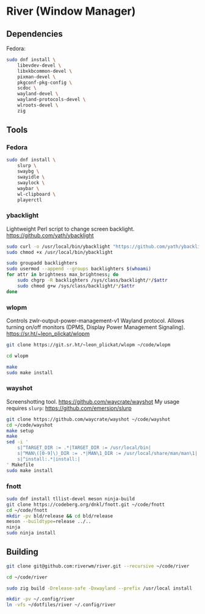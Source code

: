 # River (Window Manager)

## Dependencies

Fedora:

```sh
sudo dnf install \
	libevdev-devel \
	libxkbcommon-devel \
	pixman-devel \
	pkgconf-pkg-config \
	scdoc \
	wayland-devel \
	wayland-protocols-devel \
	wlroots-devel \
	zig
```

## Tools

### Fedora

```sh
sudo dnf install \
	slurp \
	swaybg \
	swayidle \
	swaylock \
	waybar \
	wl-clipboard \
	playerctl
```

### ybacklight

Lightweight Perl script to change screen backlight.
<https://github.com/yath/ybacklight>

```sh
sudo curl -o /usr/local/bin/ybacklight "https://github.com/yath/ybacklight/raw/ac3067350618bd9f95bb8fac678e6bdfff74a7e0/ybacklight"
sudo chmod +x /usr/local/bin/ybacklight

sudo groupadd backlighters
sudo usermod --append --groups backlighters $(whoami)
for attr in brightness max_brightness; do
	sudo chgrp -R backlighters /sys/class/backlight/*/$attr
	sudo chmod g+w /sys/class/backlight/*/$attr
done
```

### wlopm

Controls zwlr-output-power-management-v1 Wayland protocol. Allows turning
on/off monitors (DPMS, Display Power Management Signaling).
<https://sr.ht/~leon_plickat/wlopm>

```sh
git clone https://git.sr.ht/~leon_plickat/wlopm ~/code/wlopm

cd wlopm

make
sudo make install
```

### wayshot

Screenshotting tool. <https://github.com/waycrate/wayshot>
My usage requires `slurp`: <https://github.com/emersion/slurp>

```sh
git clone https://github.com/waycrate/wayshot ~/code/wayshot
cd ~/code/wayshot
make setup
make
sed -i '
	s|^TARGET_DIR := .*|TARGET_DIR := /usr/local/bin|
	s|^MAN\([0-9]\)_DIR := .*|MAN\1_DIR := /usr/local/share/man/man\1|
	s|^install:.*|install:|
' Makefile
sudo make install
```

### fnott

```sh
sudo dnf install tllist-devel meson ninja-build
git clone https://codeberg.org/dnkl/fnott.git ~/code/fnott
cd ~/code/fnott
mkdir -pv bld/release && cd bld/release
meson --buildtype=release ../..
ninja
sudo ninja install
```

## Building

```sh
git clone git@github.com:riverwm/river.git --recursive ~/code/river

cd ~/code/river

sudo zig build -Drelease-safe -Dxwayland --prefix /usr/local install

mkdir -pv ~/.config/river
ln -vfs ~/dotfiles/river ~/.config/river
```
